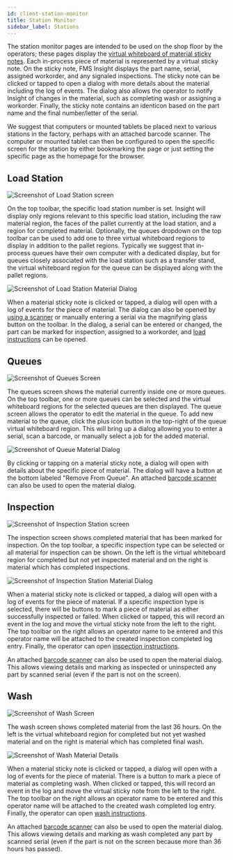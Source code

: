 ```yaml
---
id: client-station-monitor
title: Station Monitor
sidebar_label: Stations
---
```


The station monitor pages are intended to be used on the shop floor by the operators;
these pages display the [virtual whiteboard of material
sticky notes](material-tracking.md). Each in-process piece of material is
represented by a virtual sticky note. On the sticky note, FMS Insight
displays the part name, serial, assigned workorder, and any signaled
inspections. The sticky note can be clicked or tapped to open a dialog with
more details about the material including the log of events. The dialog also
allows the operator to notify Insight of changes in the material, such as
completing wash or assigning a workorder. Finally, the sticky note contains
an identicon based on the part name and the final number/letter of the
serial.

We suggest that computers or mounted tablets be placed next to various stations
in the factory, perhaps with an attached barcode scanner.
The computer or mounted tablet can then be configured to open the specific screen
for the station by either bookmarking the page or just setting the specific page
as the homepage for the browser.

## Load Station

![Screenshot of Load Station screen](assets/insight-load-station.png)

On the top toolbar, the specific load station number is set. Insight will display
only regions relevant to this specific load station, including the raw material region,
the faces of the pallet currently at the load station, and a region for completed material.
Optionally, the queues dropdown on the top toolbar can be used to add one to three virtual
whiteboard regions to display in addition to the pallet regions. Typically we suggest that
in-process queues have their own computer with a dedicated display, but for queues closely
associated with the load station such as a transfer stand, the virtual whiteboard region for
the queue can be displayed along with the pallet regions.

![Screenshot of Load Station Material Dialog](assets/insight-load-station-details.png)

When a material sticky note is clicked or tapped, a dialog will open with a
log of events for the piece of material. The dialog can also be opened by
[using a scanner](client-scanners.md) or manually entering a serial via the
magnifying glass button on the toolbar. In the dialog, a serial can be
entered or changed, the part can be marked for inspection, assigned to a
workorder, and [load instructions](part-instructions.md) can be opened.

## Queues

![Screenshot of Queues Screen](assets/insight-queues.png)

The queues screen shows the material currently inside one or more queues. On the top toolbar,
one or more queues can be selected and the virtual whiteboard regions for the selected queues
are then displayed. The queue screen allows the operator to edit the material in the queue.
To add new material to the queue, click the plus icon button in the top-right of the queue
virtual whiteboard region. This will bring up a dialog allowing you to enter a serial,
scan a barcode, or manually select a job for the added material.

![Screenshot of Queue Material Dialog](assets/insight-queue-details.png)

By clicking or tapping on a material sticky note, a dialog will open with
details about the specific piece of material. The dialog will have a button
at the bottom labeled "Remove From Queue".
An attached [barcode scanner](client-scanners.md) can also be used to open the material
dialog.

## Inspection

![Screenshot of Inspection Station screen](assets/insight-inspection.png)

The inspection screen shows completed material that has been marked for inspection. On the top
toolbar, a specific inspection type can be selected or all material for inspection can be shown.
On the left is the virtual whiteboard region for completed but not yet inspected material and on
the right is material which has completed inspections.

![Screenshot of Inspection Station Material Dialog](assets/insight-inspection-details.png)

When a material sticky note is clicked or tapped, a dialog will open with a
log of events for the piece of material. If a specific inspection type is
selected, there will be buttons to mark a piece of material as either
successfully inspected or failed. When clicked or tapped, this will record an
event in the log and move the virtual sticky note from the left to the right.
The top toolbar on the right allows an operator name to be entered and this
operator name will be attached to the created inspection completed log entry.
Finally, the operator can open [inspection instructions](part-instructions.md).

An attached [barcode scanner](client-scanners.md) can also be used to open the material
dialog. This allows viewing details and marking as inspected or uninspected
any part by scanned serial (even if the part is not on the screen).

## Wash

![Screenshot of Wash Screen](assets/insight-wash.png)

The wash screen shows completed material from the last 36 hours. On the left
is the virtual whiteboard region for completed but not yet washed material
and on the right is material which has completed final wash.

![Screenshot of Wash Material Details](assets/insight-wash-details.png)

When a material sticky note is clicked or tapped, a dialog will open with a
log of events for the piece of material. There is a button to mark a piece of
material as completing wash. When clicked or tapped, this will record an
event in the log and move the virtual sticky note from the left to the right.
The top toolbar on the right allows an operator name to be entered and this
operator name will be attached to the created wash completed log entry.
Finally, the operator can open [wash instructions](part-instructions.md).

An attached [barcode scanner](client-scanners.md) can also be used to open the material
dialog. This allows viewing details and marking as wash completed
any part by scanned serial (even if the part is not on the screen because more than 36 hours has passed).
